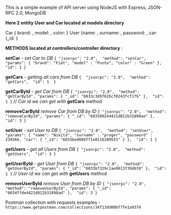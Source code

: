 This is a simple example of API server using NodeJS with Express, JSON-RPC 2.0, MongoDB

**Here 2 entity User and Car located at models directory**

Car { brand: , model: , color: }
User {name: , surname: , password: , car: {_id: }

**METHODS located at controllers/controller directory** :

**setCar** - _set Car to DB_
`{
"jsonrpc": "2.0", 
"method": "setCar", 
"params": {
    "brand": "Fiat",
    "model" : "Punto",
    "color" : "Green"
}, 
"id": 1
}`

**getCars** - _getting all cars from DB_
`{ 
"jsonrpc": "2.0", 
 "method": "getCars", 
 "id": 1 
}`

**getCarById** - _get Car from DB_
`{
"jsonrpc": "2.0", 
"method": "getCarById",
"params": {
    "_id": "6033c3d9f626cf0243fcf1fb"
}, 
"id": 1
}`
// _Car id we can get with_ **getCars** method

**removeCarById** _remove Car from DB by ID_
`{
"jsonrpc": "2.0", 
"method": "removeCarById",
"params": {
    "_id": "603500244421d012b31898ae"
}, 
"id": 3
}`

**setUser** - _set User to DB_
`{
"jsonrpc": "2.0", 
"method": "setUser", 
"params": {
    "name": "Nikita",
    "surname" : "proger",
    "password" : 234566,
    "car": {
        "_id": "6033bed066ff1e0116100553"
    }
}, 
"id": 1
}`

**getUsers** - _get all Users from DB_
`{
"jsonrpc": "2.0", 
"method": "getUsers", 
"id": 3
}`

**getUserById** - _get User from DB_
`{
"jsonrpc": "2.0", 
"method": "getUserById",
"params": {
    "_id": "6033bf329c1ae9013f39db39"
}, 
"id": 1
}`
// _User id we can get with_ **getUsers** method

**removeUserById** _remove User from DB by ID_
`{
"jsonrpc": "2.0", 
"method": "removeUserById",
"params": {
    "_id": "6034ffde4421d012b31898ad"
}, 
"id": 3
}`

Postman collection with requests examples - `https://www.getpostman.com/collections/34f13dd00bf7fe1a9374`
